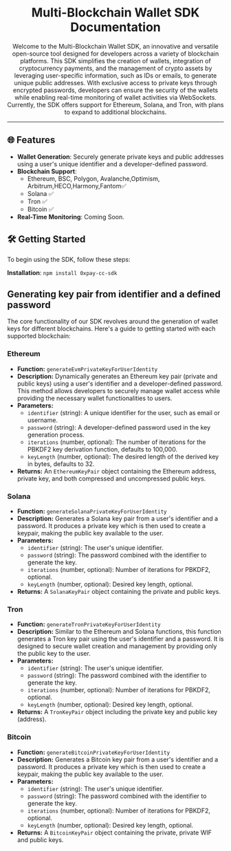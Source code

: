 <h1 align="center">Multi-Blockchain Wallet SDK Documentation</h1>

<p align="center">Welcome to the Multi-Blockchain Wallet SDK, an innovative and versatile open-source tool designed for developers across a variety of blockchain platforms. This SDK simplifies the creation of wallets, integration of cryptocurrency payments, and the management of crypto assets by leveraging user-specific information, such as IDs or emails, to generate unique public addresses. With exclusive access to private keys through encrypted passwords, developers can ensure the security of the wallets while enabling real-time monitoring of wallet activities via WebSockets. Currently, the SDK offers support for Ethereum, Solana, and Tron, with plans to expand to additional blockchains.</p>

---

## 🌐 Features

- **Wallet Generation**: Securely generate private keys and public addresses using a user's unique identifier and a developer-defined password.
- **Blockchain Support**:
  - Ethereum, BSC, Polygon, Avalanche,Optimism, Arbitrum,HECO,Harmony,Fantom✅
  - Solana ✅
  - Tron ✅
  - Bitcoin ✅
- **Real-Time Monitoring**: Coming Soon.

## 🛠 Getting Started

To begin using the SDK, follow these steps:

**Installation**:
`npm install 0xpay-cc-sdk`

## Generating key pair from identifier and a defined password

The core functionality of our SDK revolves around the generation of wallet keys for different blockchains. Here's a guide to getting started with each supported blockchain:

### Ethereum

- **Function:** `generateEvmPrivateKeyForUserIdentity`
- **Description:** Dynamically generates an Ethereum key pair (private and public keys) using a user's identifier and a developer-defined password. This method allows developers to securely manage wallet access while providing the necessary wallet functionalities to users.
- **Parameters:**
  - `identifier` (string): A unique identifier for the user, such as email or username.
  - `password` (string): A developer-defined password used in the key generation process.
  - `iterations` (number, optional): The number of iterations for the PBKDF2 key derivation function, defaults to 100,000.
  - `keyLength` (number, optional): The desired length of the derived key in bytes, defaults to 32.
- **Returns:** An `EthereumKeyPair` object containing the Ethereum address, private key, and both compressed and uncompressed public keys.

### Solana

- **Function:** `generateSolanaPrivateKeyForUserIdentity`
- **Description:** Generates a Solana key pair from a user's identifier and a password. It produces a private key which is then used to create a keypair, making the public key available to the user.
- **Parameters:**
  - `identifier` (string): The user's unique identifier.
  - `password` (string): The password combined with the identifier to generate the key.
  - `iterations` (number, optional): Number of iterations for PBKDF2, optional.
  - `keyLength` (number, optional): Desired key length, optional.
- **Returns:** A `SolanaKeyPair` object containing the private and public keys.

### Tron

- **Function:** `generateTronPrivateKeyForUserIdentity`
- **Description:** Similar to the Ethereum and Solana functions, this function generates a Tron key pair using the user's identifier and a password. It is designed to secure wallet creation and management by providing only the public key to the user.
- **Parameters:**
  - `identifier` (string): The user's unique identifier.
  - `password` (string): The password combined with the identifier to generate the key.
  - `iterations` (number, optional): Number of iterations for PBKDF2, optional.
  - `keyLength` (number, optional): Desired key length, optional.
- **Returns:** A `TronKeyPair` object including the private key and public key (address).

### Bitcoin

- **Function:** `generateBitcoinPrivateKeyForUserIdentity`
- **Description:** Generates a Bitcoin key pair from a user's identifier and a password. It produces a private key which is then used to create a keypair, making the public key available to the user.
- **Parameters:**
  - `identifier` (string): The user's unique identifier.
  - `password` (string): The password combined with the identifier to generate the key.
  - `iterations` (number, optional): Number of iterations for PBKDF2, optional.
  - `keyLength` (number, optional): Desired key length, optional.
- **Returns:** A `BitcoinKeyPair` object containing the private, private WIF and public keys.
